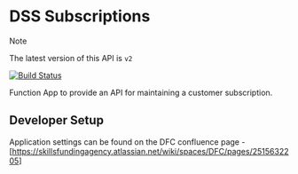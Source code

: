 # DSS Subscriptions

> [!NOTE]  
> The latest version of this API is `v2`

[![Build Status](https://sfa-gov-uk.visualstudio.com/CDS%202.0/_apis/build/status/Yaml/dss-subscriptions?repoName=SkillsFundingAgency%2Fdss-subscriptions&branchName=master)](https://sfa-gov-uk.visualstudio.com/CDS%202.0/_build/latest?definitionId=1467&repoName=SkillsFundingAgency%2Fdss-subscriptions&branchName=master)

Function App to provide an API for maintaining a customer subscription.

## Developer Setup

Application settings can be found on the DFC confluence page - [https://skillsfundingagency.atlassian.net/wiki/spaces/DFC/pages/2515632205]
